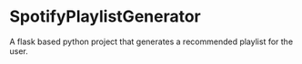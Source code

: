# SpotifyPlaylistGenerator
A flask based python project that generates a recommended playlist for the user.

